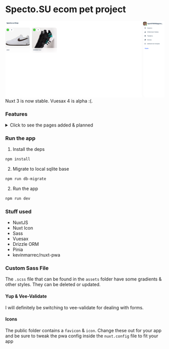# Specto.SU ecom pet project

![Starter Image](/public/starter.png)
Nuxt 3 is now stable. Vuesax 4 is alpha :(.

### Features

<details>
<summary>Click to see the pages added & planned</summary>

- [x] Admin add product
- [x] Admin edit configurable product options
- [ ] Admin edit configurable product variants
- [ ] User product list
- [ ] Wishlist
- [ ] Cart

</details>

### Run the app

1. Install the deps

```bash
npm install
```

2. Migrate to local sqlite base

```bash 
npm run db-migrate
```

2. Run the app

```bash
npm run dev
```

### Stuff used

- NuxtJS
- Nuxt Icon
- Sass
- Vuesax
- Drizzle ORM
- Pinia
- kevinmarrec/nuxt-pwa

### Custom Sass File

The `.scss` file that can be found in the `assets` folder have some gradients & other styles. They can be deleted or updated.

#### Yup & Vee-Validate

I will definitely be switching to vee-validate for dealing with forms.

#### Icons

The public folder contains a `favicon` & `icon`. Change these out for your app and be sure to tweak the pwa config inside the `nuxt.config` file to fit your app
